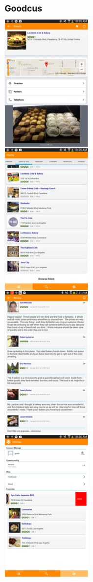 Goodcus
=======
![](https://github.com/jovizhen/Goodcus/blob/master/sample/detail_page.png)
![](https://github.com/jovizhen/Goodcus/blob/master/sample/nearby_page.png)
![](https://github.com/jovizhen/Goodcus/blob/master/sample/review_page.png)
![](https://github.com/jovizhen/Goodcus/blob/master/sample/setting_page.png)
